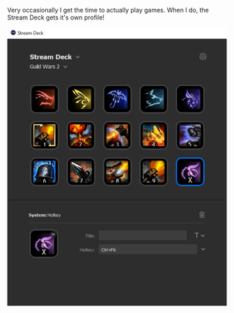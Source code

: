 Very occasionally I get the time to actually play games. When I do, the Stream Deck gets it's own profile!

![Stream Deck Screenshot](https://raw.githubusercontent.com/KranzSysdig/StreamDeckButtons/master/Guild%20Wars%202/Screenshot.PNG)